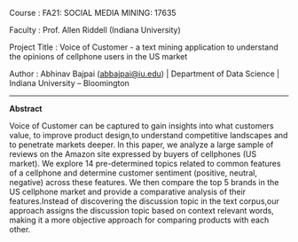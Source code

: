 
Course : FA21: SOCIAL MEDIA MINING: 17635

Faculty : Prof. Allen Riddell (Indiana University)

Project Title : Voice of Customer - a text mining application to understand the opinions of cellphone users in the 
US market

Author : Abhinav Bajpai (abbajpai@iu.edu) | Department of Data Science | Indiana University – Bloomington

**********************************************************************************************************************

**Abstract**

Voice of Customer can be captured to gain insights into what customers value, to improve product design,to understand 
competitive landscapes and to penetrate markets deeper. In this paper, we analyze a large sample of reviews on the 
Amazon site expressed by buyers of cellphones (US market). We explore 14 pre-determined topics related to common features 
of a cellphone and determine customer sentiment (positive, neutral, negative) across these features. We then compare the 
top 5 brands in the US cellphone market and provide a comparative analysis of their features.Instead of discovering the 
discussion topic in the text corpus,our approach assigns the discussion topic based on context relevant words, making it 
a more objective approach for comparing products with each other. 
